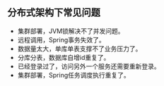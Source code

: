 

## 分布式架构下常见问题

- 集群部署，JVM锁解决不了并发问题。
- 远程调用，Spring事务失效了。
- 数据量太大，单库单表支撑不了业务压力了。
- 分库分表，数据库自增id重复了。
- 已经登录过了，访问另外一个服务还需要重新登录。
- 集群部署，Spring任务调度执行重复了。



